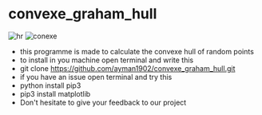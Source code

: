 # convexe_graham_hull
![hr](https://user-images.githubusercontent.com/49163010/114319331-85add780-9b00-11eb-8350-605c28a0dafa.png)
![conexe](https://user-images.githubusercontent.com/49163010/114319305-73cc3480-9b00-11eb-923e-e192235ce250.png)
- this programme is made to calculate the convexe hull of random points
- to install in you machine open terminal and write this
- git clone https://github.com/ayman1902/convexe_graham_hull.git
- if you have an issue open terminal and try this
- python install pip3
- pip3 install matplotlib
- Don't hesitate to give your feedback to our project
